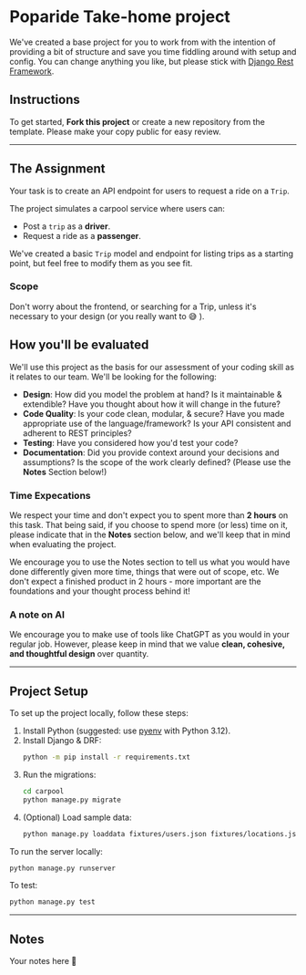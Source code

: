 # Poparide Take-home project

We've created a base project for you to work from with the intention of providing a bit of structure and save you time fiddling around with setup and config. You can change anything you like, but please stick with [Django Rest Framework](https://www.django-rest-framework.org/).

## Instructions
To get started, **Fork this project** or create a new repository from the template. Please make your copy public for easy review.


---

## The Assignment
Your task is to create an API endpoint for users to request a ride on a `Trip`.

The project simulates a carpool service where users can:
- Post a `trip` as a **driver**.
- Request a ride as a **passenger**.

We've created a basic `Trip` model and endpoint for listing trips as a starting point, but feel free to modify them as you see fit.

### Scope
Don't worry about the frontend, or searching for a Trip, unless it's necessary to your design (or you really want to :sweat_smile: ).

## How you'll be evaluated
We'll use this project as the basis for our assessment of your coding skill as it relates to our team. We'll be looking for the following:
- **Design**: How did you model the problem at hand? Is it maintainable & extendible? Have you thought about how it will change in the future?
- **Code Quality**: Is your code clean, modular, & secure? Have you made appropriate use of the language/framework? Is your API consistent and adherent to REST principles?
- **Testing**: Have you considered how you'd test your code?
- **Documentation**: Did you provide context around your decisions and assumptions? Is the scope of the work clearly defined? (Please use the **Notes** Section below!)

### Time Expecations
We respect your time and don't expect you to spent more than **2 hours** on this task. That being said, if you choose to spend more (or less) time on it, please indicate that in the **Notes** section below, and we'll keep that in mind when evaluating the project.

We encourage you to use the Notes section to tell us what you would have done differently given more time, things that were out of scope, etc. We don't expect a finished product in 2 hours - more important are the foundations and your thought process behind it!

### A note on AI
We encourage you to make use of tools like ChatGPT as you would in your regular job. However, please keep in mind that we value **clean, cohesive, and thoughtful design** over quantity.


---

## Project Setup
To set up the project locally, follow these steps:

1. Install Python (suggested: use [pyenv](https://github.com/pyenv/pyenv) with Python 3.12).
2. Install Django & DRF:
    ```bash
    python -m pip install -r requirements.txt
    ```
3. Run the migrations:
    ```bash
    cd carpool
    python manage.py migrate
    ```
4. (Optional) Load sample data:
    ```bash
    python manage.py loaddata fixtures/users.json fixtures/locations.json fixtures/trips.json
    ```

To run the server locally:

```bash
python manage.py runserver
```

To test:

```bash
python manage.py test
```

---

## Notes

Your notes here :eyes: